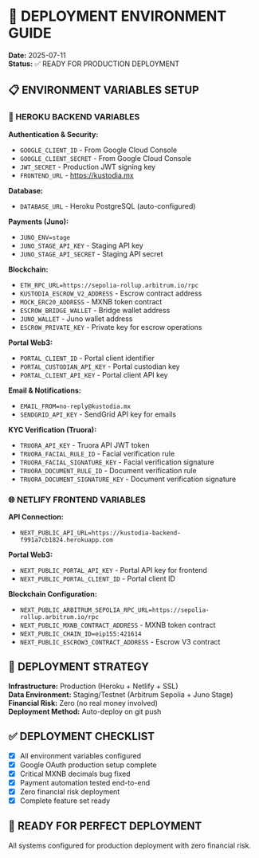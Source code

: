 # 🚀 DEPLOYMENT ENVIRONMENT GUIDE

**Date:** 2025-07-11  
**Status:** ✅ READY FOR PRODUCTION DEPLOYMENT

## 📋 ENVIRONMENT VARIABLES SETUP

### 🔧 HEROKU BACKEND VARIABLES

**Authentication & Security:**
- `GOOGLE_CLIENT_ID` - From Google Cloud Console
- `GOOGLE_CLIENT_SECRET` - From Google Cloud Console  
- `JWT_SECRET` - Production JWT signing key
- `FRONTEND_URL` - https://kustodia.mx

**Database:**
- `DATABASE_URL` - Heroku PostgreSQL (auto-configured)

**Payments (Juno):**
- `JUNO_ENV=stage`
- `JUNO_STAGE_API_KEY` - Staging API key
- `JUNO_STAGE_API_SECRET` - Staging API secret

**Blockchain:**
- `ETH_RPC_URL=https://sepolia-rollup.arbitrum.io/rpc`
- `KUSTODIA_ESCROW_V2_ADDRESS` - Escrow contract address
- `MOCK_ERC20_ADDRESS` - MXNB token contract
- `ESCROW_BRIDGE_WALLET` - Bridge wallet address
- `JUNO_WALLET` - Juno wallet address
- `ESCROW_PRIVATE_KEY` - Private key for escrow operations

**Portal Web3:**
- `PORTAL_CLIENT_ID` - Portal client identifier
- `PORTAL_CUSTODIAN_API_KEY` - Portal custodian key
- `PORTAL_CLIENT_API_KEY` - Portal client API key

**Email & Notifications:**
- `EMAIL_FROM=no-reply@kustodia.mx`
- `SENDGRID_API_KEY` - SendGrid API key for emails

**KYC Verification (Truora):**
- `TRUORA_API_KEY` - Truora API JWT token
- `TRUORA_FACIAL_RULE_ID` - Facial verification rule
- `TRUORA_FACIAL_SIGNATURE_KEY` - Facial verification signature
- `TRUORA_DOCUMENT_RULE_ID` - Document verification rule
- `TRUORA_DOCUMENT_SIGNATURE_KEY` - Document verification signature

### 🌐 NETLIFY FRONTEND VARIABLES

**API Connection:**
- `NEXT_PUBLIC_API_URL=https://kustodia-backend-f991a7cb1824.herokuapp.com`

**Portal Web3:**
- `NEXT_PUBLIC_PORTAL_API_KEY` - Portal API key for frontend
- `NEXT_PUBLIC_PORTAL_CLIENT_ID` - Portal client ID

**Blockchain Configuration:**
- `NEXT_PUBLIC_ARBITRUM_SEPOLIA_RPC_URL=https://sepolia-rollup.arbitrum.io/rpc`
- `NEXT_PUBLIC_MXNB_CONTRACT_ADDRESS` - MXNB token contract
- `NEXT_PUBLIC_CHAIN_ID=eip155:421614`
- `NEXT_PUBLIC_ESCROW3_CONTRACT_ADDRESS` - Escrow V3 contract

## 🎯 DEPLOYMENT STRATEGY

**Infrastructure:** Production (Heroku + Netlify + SSL)  
**Data Environment:** Staging/Testnet (Arbitrum Sepolia + Juno Stage)  
**Financial Risk:** Zero (no real money involved)  
**Deployment Method:** Auto-deploy on git push

## ✅ DEPLOYMENT CHECKLIST

- [x] All environment variables configured
- [x] Google OAuth production setup complete
- [x] Critical MXNB decimals bug fixed
- [x] Payment automation tested end-to-end
- [x] Zero financial risk deployment
- [x] Complete feature set ready

## 🚀 READY FOR PERFECT DEPLOYMENT

All systems configured for production deployment with zero financial risk.
